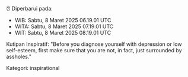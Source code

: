 ⏰ Diperbarui pada:
- WIB: Sabtu, 8 Maret 2025 06.19.01 UTC
- WITA: Sabtu, 8 Maret 2025 07.19.01 UTC
- WIT: Sabtu, 8 Maret 2025 08.19.01 UTC

Kutipan Inspiratif:
"Before you diagnose yourself with depression or low self-esteem, first make sure that you are not, in fact, just surrounded by assholes."


Kategori: inspirational

